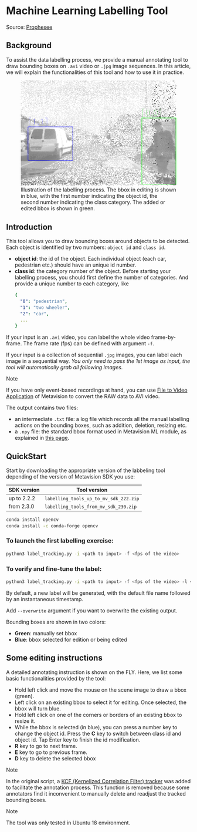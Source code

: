 # Machine Learning Labelling Tool

Source: [Prophesee](https://support.prophesee.ai/portal/en/kb/articles/test-machine-learning-labeling-tool)

## Background

To assist the data labelling process, we provide a manual annotating tool to draw bounding boxes on  `.avi` video or `.jpg` image sequences. In this article, we will explain the functionalities of this tool and how to use it in practice.

<figure>
  <img src="src/Annotation_example.png" />
  <figcaption>Illustration of the labelling process. The bbox in editing is shown in blue, with the first number indicating the object id, the second number indicating the class category. The added or edited bbox is shown in green.</figcaption>
</figure>

## Introduction

This tool allows you to draw bounding boxes around objects to be detected. Each object is identified by two numbers: `object id` and `class id`. 

- **object id**: the id of the object. Each individual object (each car, pedestrian etc.) should have an unique id number. 
- **class id**: the category number of the object. Before starting your labelling process, you should first define the number of categories. And provide a unique number to each category, like
    ```yaml
    {
      "0": "pedestrian",
      "1": "two wheeler",
      "2": "car",
      ...
    }
    ```

If your input is an `.avi` video, you can label the whole video frame-by-frame. The frame rate (fps) can be defined with argument `-f`. 

If your input is a collection of sequential `.jpg` images, you can label each image in a sequential way. *You only need to pass the 1st image as input, the tool will automatically grab all following images.*

> [!NOTE]
> If you have only event-based recordings at hand, you can use [File to Video Application](https://docs.prophesee.ai/stable/samples/modules/core/file_to_video.html) of Metavision to convert the RAW data to AVI video.

The output contains two files:

- an intermediate `.txt` file: a log file which records all the manual labelling actions on the bounding boxes, such as addition, deletion, resizing etc. 
- a `.npy` file: the standard bbox format used in Metavision ML module, as explained in [this page](https://docs.prophesee.ai/stable/samples/modules/ml/bbox_txt2npy.html). 

## QuickStart

Start by downloading the appropriate version of the labbeling tool depending of the version of Metavision SDK you use:

| SDK version | Tool version |
-|-
up to 2.2.2 | `labelling_tools_up_to_mv_sdk_222.zip`
from 2.3.0 | `labelling_tools_from_mv_sdk_230.zip`

```bash
conda install opencv
conda install -c conda-forge opencv
```

### To launch the first labelling exercise: 

```bash
python3 label_tracking.py -i <path to input> -f <fps of the video>
```

### To verify and fine-tune the label:

```bash
python3 label_tracking.py -i <path to input> -f <fps of the video> -l <label file.txt>
```

By default, a new label will be generated, with the default file name followed by an instantaneous timestamp.

Add `--overwrite` argument if you want to overwrite the existing output. 

Bounding boxes are shown in two colors:

- **Green**: manually set bbox
- **Blue**: bbox selected for edition or being edited

## Some editing instructions

A detailed annotating instruction is shown on the FLY. Here, we list some basic functionalities provided by the tool:

- Hold left click and move the mouse on the scene image to draw a bbox (green).
- Left click on an existing bbox to select it for editing. Once selected, the bbox will turn blue. 
- Hold left click on one of the corners or borders of an existing bbox to resize it.
- While the bbox is selected (in blue), you can press a number key to change the object id. Press the **C** key to switch between class id and object id. Tap Enter key to finish the id modification. 
- **R** key to go to next frame. 
- **E** key to go to previous frame.
- **D** key to delete the selected bbox

> [!NOTE]
> In the original script, a [KCF (Kernelized Correlation Filter) tracker](https://docs.opencv.org/3.4/d2/dff/classcv_1_1TrackerKCF.html) was added to facilitate the annotation process. This function is removed because some annotators find it inconvenient to manually delete and readjust the tracked bounding boxes.

> [!NOTE]
> The tool was only tested in Ubuntu 18 environment. 